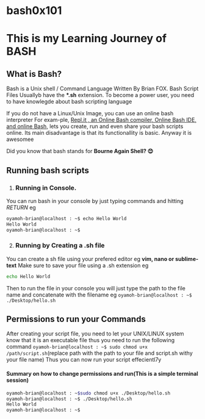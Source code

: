 # bash0x101
# This is my Learning Journey of BASH
## What is Bash?

Bash is a Unix shell / Command Language Written By Brian FOX. Bash Script Files Usuallyb have the <b>*.sh</b> extension. To become a power user, you need to have knowlegde about bash scripting language

If you do not have a Linux/Unix Image, you can use an online bash interpreter
For exam-ple, [Repl.it , an Online Bash compiler, Online Bash IDE, and online Bash,](https://repl.it/languages/bash) lets you create, run and even share your bash scripts online. Its main disadvantage is that its functionallity is basic. Anyway it is awesomee

Did you know that bash stands for <b>Bourne Again Shell? 😊</b> 

 ## Running bash scripts
 
1. ### Running in Console.
You can run bash in your console by just typing commands and hitting *RETURN* 
eg 
```bash
oyamoh-brian@localhost : ~$ echo Hello World
Hello World
oyamoh-brian@localhost : ~$
```
2. ### Running by Creating a .sh file
You can create a sh file using your prefered editor eg **vim, nano or sublime-text**
Make sure to save your file using a .sh extension
eg 
```bash
echo Hello World
```
Then to run the file in your console you will just type the path to the file name and concatenate with the filename
eg ```oyamoh-brian@localhost : ~$ ./Desktop/hello.sh```

## Permissions to run your Commands
After creating your script file, you need to let your UNIX/LINUX system know that it is an executable file
thus you need to run the following command
```oyamoh-brian@localhost : ~$ sudo chmod u+x /path/script.sh```(replace path with the path to your file and script.sh withy your file name)
Thus you can now run your script effecientl7y
#### Summary on how to change permissions and run(This is a simple terminal session)
```bash
oyamoh-brian@localhost : ~$sudo chmod u+x ./Desktop/hello.sh
oyamoh-brian@localhost : ~$ ./Desktop/hello.sh
Hello World
oyamoh-brian@localhost : ~$
```
